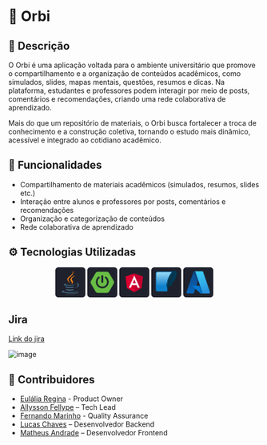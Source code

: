 # 📌 Orbi

## 📖 Descrição

O Orbi é uma aplicação voltada para o ambiente universitário que promove o compartilhamento e a organização de conteúdos acadêmicos, como simulados, slides, mapas mentais, questões, resumos e dicas.
Na plataforma, estudantes e professores podem interagir por meio de posts, comentários e recomendações, criando uma rede colaborativa de aprendizado.

Mais do que um repositório de materiais, o Orbi busca fortalecer a troca de conhecimento e a construção coletiva, tornando o estudo mais dinâmico, acessível e integrado ao cotidiano acadêmico.

## 🚀 Funcionalidades

* Compartilhamento de materiais acadêmicos (simulados, resumos, slides etc.)
* Interação entre alunos e professores por posts, comentários e recomendações
* Organização e categorização de conteúdos
* Rede colaborativa de aprendizado

## ⚙ Tecnologias Utilizadas

<div align="center">
  <img alt="Java" height="60" width="60" src="https://github.com/gui-bus/TechIcons/blob/main/Dark/Java.svg">
  <img alt="SpringBoot" height="60" width="60" src="https://github.com/gui-bus/TechIcons/blob/main/Dark/Spring Boot.svg">
  <img alt="Angular" height="60" width="60" src="https://github.com/gui-bus/TechIcons/blob/main/Dark/Angular.svg">
  <img alt="Sqlite" height="60" width="60" src="https://github.com/gui-bus/TechIcons/blob/main/Dark/SQLite.svg">
  <img alt="Azure" height="60" width="60" src="https://github.com/gui-bus/TechIcons/blob/main/Dark/Azure.svg">
</div>

## Jira

[Link do jira](https://projeto-fds-cesar.atlassian.net/jira/software/projects/PFDS/boards/2) 

<img width="1904" height="998" alt="image" src="https://github.com/user-attachments/assets/83dc5cd4-7823-4599-8b4e-6532c9790eee" />



## 👥 Contribuidores

* [Eulália Regina](https://www.linkedin.com/in/eulalialbuquerque/) - Product Owner
* [Allysson Fellype](https://www.linkedin.com/in/allysson-fellype-868390249/) – Tech Lead
* [Fernando Marinho](https://www.linkedin.com/in/fernando-marinho-05589335a/) - Quality Assurance
* [Lucas Chaves](https://www.linkedin.com/in/lucaschavesf/) – Desenvolvedor Backend
* [Matheus Andrade](https://www.linkedin.com/in/matheus-andrade-silva1/) – Desenvolvedor Frontend


  
